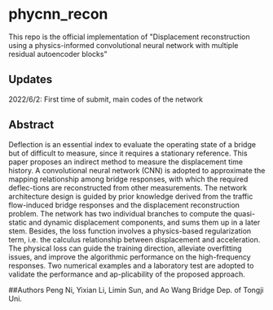 # phycnn_recon
This repo is the official implementation of "Displacement reconstruction using a physics-informed convolutional neural network with multiple residual 
autoencoder blocks"

## Updates
2022/6/2: First time of submit, main codes of the network

## Abstract
Deflection is an essential index to evaluate the operating state of a bridge but of difficult to measure, since it requires a stationary reference. This paper proposes an indirect method to measure the displacement time history. A convolutional neural network (CNN) is adopted to approximate the mapping relationship among bridge responses, with which the required deflec-tions are reconstructed from other measurements. The network architecture design is guided by prior knowledge derived from the traffic flow-induced bridge responses and the displacement reconstruction problem. The network has two individual branches to compute the quasi-static and dynamic displacement components, and sums them up in a later stem. Besides, the loss function involves a physics-based regularization term, i.e. the calculus relationship between displacement and acceleration. The physical loss can guide the training direction, alleviate overfitting issues, and improve the algorithmic performance on the high-frequency responses. Two numerical examples and a laboratory test are adopted to validate the performance and ap-plicability of the proposed approach.

##Authors
Peng Ni, Yixian Li, Limin Sun, and Ao Wang<dr>
Bridge Dep. of Tongji Uni.
